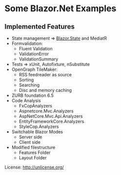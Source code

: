 # Some Blazor.Net Examples

## Implemented Features

* State management => [Blazor.State](https://github.com/TimeWarpEngineering/blazor-state) and MediatR
* Formvalidation:
  * Fluent Validation
  * ValidationError
  * ValidationSummary
* Tests => xUnit, Autofixture, nSubstitute
* OpenGraph TileMaker:
  * RSS feedreader as source
  * Sorting 
  * Searching
  * Disc and memory caching
* ZURB foundation 6.5
* Code Analysis
  * FxCopAnalyzers
  * Aspnetcore.Mvc.Analyzers
  * AspNetCore.Mvc.Api.Analyzers
  * EntityFrameworkCore.Analyzers
  * StyleCop.Analyzers
* Switchable Blazor Modes
  * Server side
  * Client side
* Modified filestructure
  * Features Folder
  * Layout Folder

License: http://unlicense.org/